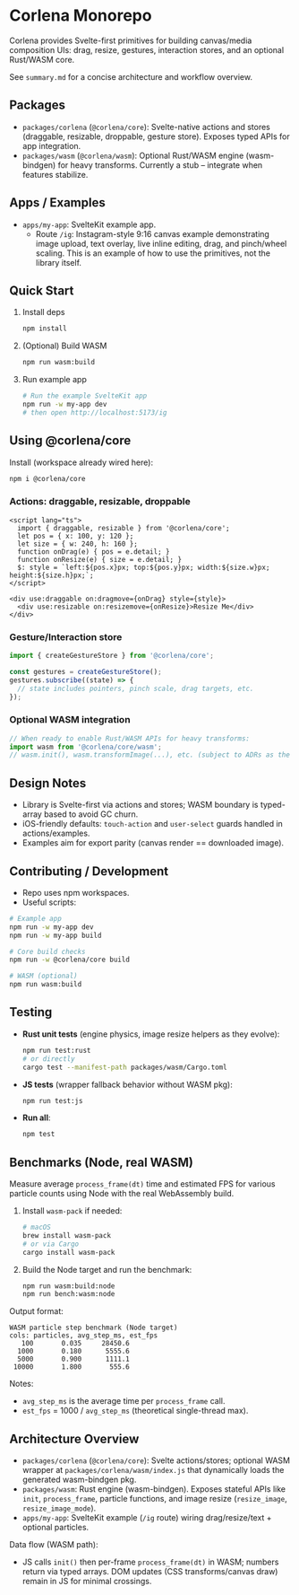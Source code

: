 # Corlena Monorepo

Corlena provides Svelte-first primitives for building canvas/media composition UIs: drag, resize, gestures, interaction stores, and an optional Rust/WASM core.

See `summary.md` for a concise architecture and workflow overview.

## Packages
- `packages/corlena` (`@corlena/core`): Svelte-native actions and stores (draggable, resizable, droppable, gesture store). Exposes typed APIs for app integration.
- `packages/wasm` (`@corlena/wasm`): Optional Rust/WASM engine (wasm-bindgen) for heavy transforms. Currently a stub – integrate when features stabilize.

## Apps / Examples
- `apps/my-app`: SvelteKit example app.
  - Route `/ig`: Instagram-style 9:16 canvas example demonstrating image upload, text overlay, live inline editing, drag, and pinch/wheel scaling. This is an example of how to use the primitives, not the library itself.

## Quick Start
1) Install deps
   
   ```sh
   npm install
   ```

2) (Optional) Build WASM
   
   ```sh
   npm run wasm:build
   ```

3) Run example app
   
   ```sh
   # Run the example SvelteKit app
   npm run -w my-app dev
   # then open http://localhost:5173/ig
   ```

## Using @corlena/core
Install (workspace already wired here):

```sh
npm i @corlena/core
```

### Actions: draggable, resizable, droppable

```svelte
<script lang="ts">
  import { draggable, resizable } from '@corlena/core';
  let pos = { x: 100, y: 120 };
  let size = { w: 240, h: 160 };
  function onDrag(e) { pos = e.detail; }
  function onResize(e) { size = e.detail; }
  $: style = `left:${pos.x}px; top:${pos.y}px; width:${size.w}px; height:${size.h}px;`;
</script>

<div use:draggable on:dragmove={onDrag} style={style}>
  <div use:resizable on:resizemove={onResize}>Resize Me</div>
</div>
```

### Gesture/Interaction store

```ts
import { createGestureStore } from '@corlena/core';

const gestures = createGestureStore();
gestures.subscribe((state) => {
  // state includes pointers, pinch scale, drag targets, etc.
});
```

### Optional WASM integration

```ts
// When ready to enable Rust/WASM APIs for heavy transforms:
import wasm from '@corlena/core/wasm';
// wasm.init(), wasm.transformImage(...), etc. (subject to ADRs as the API evolves)
```

## Design Notes
- Library is Svelte-first via actions and stores; WASM boundary is typed-array based to avoid GC churn.
- iOS-friendly defaults: `touch-action` and `user-select` guards handled in actions/examples.
- Examples aim for export parity (canvas render == downloaded image).

## Contributing / Development
- Repo uses npm workspaces.
- Useful scripts:

```sh
# Example app
npm run -w my-app dev
npm run -w my-app build

# Core build checks
npm run -w @corlena/core build

# WASM (optional)
npm run wasm:build
```

## Testing

- **Rust unit tests** (engine physics, image resize helpers as they evolve):

  ```sh
  npm run test:rust
  # or directly
  cargo test --manifest-path packages/wasm/Cargo.toml
  ```

- **JS tests** (wrapper fallback behavior without WASM pkg):

  ```sh
  npm run test:js
  ```

- **Run all**:

  ```sh
  npm test
  ```

## Benchmarks (Node, real WASM)

Measure average `process_frame(dt)` time and estimated FPS for various particle counts using Node with the real WebAssembly build.

1) Install `wasm-pack` if needed:

   ```sh
   # macOS
   brew install wasm-pack
   # or via Cargo
   cargo install wasm-pack
   ```

2) Build the Node target and run the benchmark:

   ```sh
   npm run wasm:build:node
   npm run bench:wasm:node
   ```

Output format:

```
WASM particle step benchmark (Node target)
cols: particles, avg_step_ms, est_fps
   100       0.035     28450.6
  1000       0.180      5555.6
  5000       0.900      1111.1
 10000       1.800       555.6
```

Notes:
- `avg_step_ms` is the average time per `process_frame` call.
- `est_fps` = 1000 / `avg_step_ms` (theoretical single-thread max).

## Architecture Overview

- `packages/corlena` (`@corlena/core`): Svelte actions/stores; optional WASM wrapper at `packages/corlena/wasm/index.js` that dynamically loads the generated wasm-bindgen pkg.
- `packages/wasm`: Rust engine (wasm-bindgen). Exposes stateful APIs like `init`, `process_frame`, particle functions, and image resize (`resize_image`, `resize_image_mode`).
- `apps/my-app`: SvelteKit example (`/ig` route) wiring drag/resize/text + optional particles.

Data flow (WASM path):
- JS calls `init()` then per-frame `process_frame(dt)` in WASM; numbers return via typed arrays. DOM updates (CSS transforms/canvas draw) remain in JS for minimal crossings.
